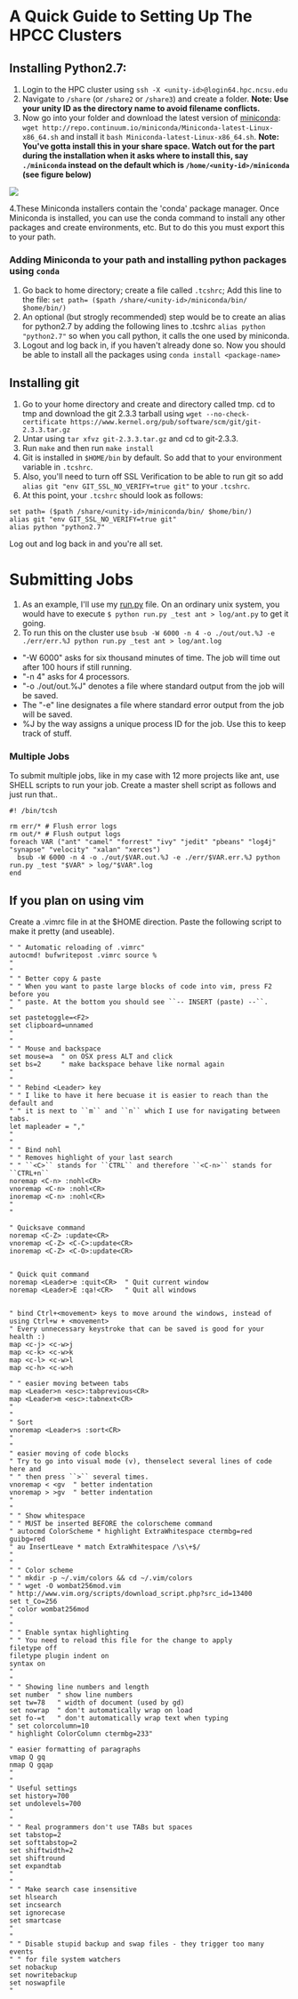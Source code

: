 # A Quick Guide to Setting Up The HPCC Clusters
## Installing Python2.7: 
1. Login to the HPC cluster using ```ssh -X <unity-id>@login64.hpc.ncsu.edu```
2. Navigate to `/share` (or `/share2` or `/share3`) and create a folder. __Note: Use your unity ID as the directory name to avoid filename conflicts.__
3. Now go into your folder and download the latest version of [miniconda](http://conda.pydata.org/miniconda.html): 
  ```wget http://repo.continuum.io/miniconda/Miniconda-latest-Linux-x86_64.sh```
  and install it ```bash Miniconda-latest-Linux-x86_64.sh```. __Note: You've gotta install this in your share space. Watch out for the part during the installation when it asks where to install this, say `./miniconda` instead on the default which is `/home/<unity-id>/miniconda` (see figure below)__

![](_imgs/where2install.png)

4.These Miniconda installers contain the 'conda' package manager. Once Miniconda is installed, you can use the conda command to install any other packages and create environments, etc. But to do this you must export this to your path.

### Adding Miniconda to your path and installing python packages using `conda`
1. Go back to home directory; create a file called `.tcshrc`; 
   Add this line to the file:
   ```set path= ($path /share/<unity-id>/miniconda/bin/ $home/bin/)```
2. An optional (but strogly recommended) step would be to create an alias for python2.7 by adding the following lines to .tcshrc `alias python "python2.7"` so when you call python, it calls the one used by miniconda.
3. Logout and log back in, if you haven't already done so. Now you should be able to install all the packages using `conda install <package-name>`

## Installing git
1. Go to your home directory and create and directory called tmp. cd to tmp and download the git 2.3.3 tarball using ```wget --no-check-certificate https://www.kernel.org/pub/software/scm/git/git-2.3.3.tar.gz```
2. Untar using ```tar xfvz git-2.3.3.tar.gz``` and cd to git-2.3.3.
3. Run `make` and then run `make install`
4. Git is installed in `$HOME/bin` by default. So add that to your environment variable in `.tcshrc`. 
5. Also, you'll need to turn off SSL Verification to be able to run git so add `alias git "env GIT_SSL_NO_VERIFY=true git"` to your `.tcshrc`. 
6. At this point, your `.tcshrc` should look as follows:
```
set path= ($path /share/<unity-id>/miniconda/bin/ $home/bin/)
alias git "env GIT_SSL_NO_VERIFY=true git"
alias python "python2.7"
```
Log out and log back in and you're all set.

# Submitting Jobs
1. As an example, I'll use my [run.py](https://github.com/ai-se/Transfer-Learning/blob/master/SOURCE/run.py) file. On an ordinary unix system, you would have to execute `$ python run.py _test ant > log/ant.py` to get it going.
2. To run this on the cluster use 
`bsub -W 6000 -n 4 -o ./out/out.%J -e ./err/err.%J python run.py _test ant > log/ant.log`
  - "-W 6000" asks for six thousand minutes of time. The job will time out after 100 hours if still running.
  - "-n 4" asks for 4 processors.
  - "-o ./out/out.%J" denotes a file where standard output from the job will be saved.
  - The "-e" line designates a file where standard error output from the job will be saved.
  - %J by the way assigns a unique process ID for the job. Use this to keep track of stuff.

### Multiple Jobs 
To submit multiple jobs, like in my case with 12 more projects like ant, use SHELL scripts to run your job. Create a master shell script as follows and just run that..
```shell
#! /bin/tcsh

rm err/* # Flush error logs
rm out/* # Flush output logs
foreach VAR ("ant" "camel" "forrest" "ivy" "jedit" "pbeans" "log4j" "synapse" "velocity" "xalan" "xerces")
  bsub -W 6000 -n 4 -o ./out/$VAR.out.%J -e ./err/$VAR.err.%J python run.py _test "$VAR" > log/"$VAR".log
end
```

## If you plan on using vim
Create a .vimrc file in at the $HOME direction. Paste the following script to make it pretty (and useable).

```shell
" " Automatic reloading of .vimrc" 
autocmd! bufwritepost .vimrc source %
"
"
" " Better copy & paste
" " When you want to paste large blocks of code into vim, press F2 before you
" " paste. At the bottom you should see ``-- INSERT (paste) --``.
"
set pastetoggle=<F2>
set clipboard=unnamed
"
"
" " Mouse and backspace
set mouse=a  " on OSX press ALT and click
set bs=2     " make backspace behave like normal again
"
"
" " Rebind <Leader> key
" " I like to have it here becuase it is easier to reach than the default and
" " it is next to ``m`` and ``n`` which I use for navigating between tabs.
let mapleader = ","
"
"
" " Bind nohl
" " Removes highlight of your last search
" " ``<C>`` stands for ``CTRL`` and therefore ``<C-n>`` stands for ``CTRL+n``
noremap <C-n> :nohl<CR>
vnoremap <C-n> :nohl<CR>
inoremap <C-n> :nohl<CR>
"
"

" Quicksave command
noremap <C-Z> :update<CR>
vnoremap <C-Z> <C-C>:update<CR>
inoremap <C-Z> <C-O>:update<CR>


" Quick quit command
noremap <Leader>e :quit<CR>  " Quit current window
noremap <Leader>E :qa!<CR>   " Quit all windows


" bind Ctrl+<movement> keys to move around the windows, instead of using Ctrl+w + <movement>
" Every unnecessary keystroke that can be saved is good for your health :)
map <c-j> <c-w>j
map <c-k> <c-w>k
map <c-l> <c-w>l
map <c-h> <c-w>h

" " easier moving between tabs
map <Leader>n <esc>:tabprevious<CR>
map <Leader>m <esc>:tabnext<CR>
"
"
" Sort
vnoremap <Leader>s :sort<CR>
"
"
" easier moving of code blocks
" Try to go into visual mode (v), thenselect several lines of code here and
" " then press ``>`` several times.
vnoremap < <gv  " better indentation
vnoremap > >gv  " better indentation
"
"
" " Show whitespace
" " MUST be inserted BEFORE the colorscheme command
" autocmd ColorScheme * highlight ExtraWhitespace ctermbg=red guibg=red
" au InsertLeave * match ExtraWhitespace /\s\+$/
"
"
" " Color scheme
" " mkdir -p ~/.vim/colors && cd ~/.vim/colors
" " wget -O wombat256mod.vim
" http://www.vim.org/scripts/download_script.php?src_id=13400
set t_Co=256
" color wombat256mod
"
"
" " Enable syntax highlighting
" " You need to reload this file for the change to apply
filetype off
filetype plugin indent on
syntax on
"
"
" " Showing line numbers and length
set number  " show line numbers
set tw=78   " width of document (used by gd)
set nowrap  " don't automatically wrap on load
set fo-=t   " don't automatically wrap text when typing
" set colorcolumn=10
" highlight ColorColumn ctermbg=233"

" easier formatting of paragraphs
vmap Q gq
nmap Q gqap
"
"
" Useful settings
set history=700
set undolevels=700
"
"
" " Real programmers don't use TABs but spaces
set tabstop=2
set softtabstop=2
set shiftwidth=2
set shiftround
set expandtab
"
"
" " Make search case insensitive
set hlsearch
set incsearch
set ignorecase
set smartcase
"
"
" " Disable stupid backup and swap files - they trigger too many events
" " for file system watchers
set nobackup
set nowritebackup
set noswapfile
"
```
